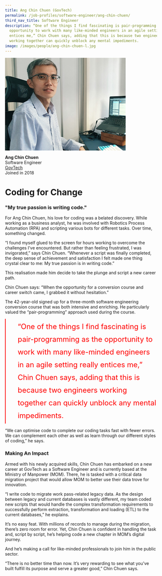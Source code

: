 ```yaml
---
title: Ang Chin Chuen (GovTech)
permalink: /job-profiles/software-engineer/ang-chin-chuen/
third_nav_title: Software Engineer
description: “One of the things I find fascinating is pair-programming as the
  opportunity to work with many like-minded engineers in an agile setting really
  entices me,” Chin Chuen says, adding that this is because two engineers
  working together can quickly unblock any mental impediments.
image: /images/people/ang-chin-chuen-l.jpg
---
```

<img src="/images/People/ang-chin-chuen-l.jpg" alt="Ang Chin Chuen" style="width:400px;" align="left">
<br clear="left">

**Ang Chin Chuen**<br>
Software Engineer<br>
[GovTech ](https://www.tech.gov.sg/)<br>
Joined in 2018

# Coding for Change

### "My true passion is writing code." 

For Ang Chin Chuen, his love for coding was a belated discovery. While working as a business analyst, he was involved with Robotics Process Automation (RPA) and scripting various bots for different tasks. Over time, something changed.

“I found myself glued to the screen for hours working to overcome the challenges I’ve encountered. But rather than feeling frustrated, I was invigorated,” says Chin Chuen. “Whenever a script was finally completed, the deep sense of achievement and satisfaction I felt made one thing crystal clear to me: My true passion is in writing code.”

This realisation made him decide to take the plunge and script a new career path.

Chin Chuen says: “When the opportunity for a conversion course and career switch came, I grabbed it without hesitation.”

The 42-year-old signed up for a three-month software engineering conversion course that was both intensive and enriching. He particularly valued the “pair-programming” approach used during the course.
	
<div style="font-size:24px; font-weight: 400; line-height: 1.75; color: #FF0000; padding: 5px 0px 5px 40px; margin-left: 0; border-left: 2px solid red">“One of the things I find fascinating is pair-programming as the opportunity to work with many like-minded engineers in an agile setting really entices me,” Chin Chuen says, adding that this is because two engineers working together can quickly unblock any mental impediments.</div>

“We can optimise code to complete our coding tasks fast with fewer errors. We can complement each other as well as learn through our different styles of coding,” he says.

### Making An Impact

Armed with his newly acquired skills, Chin Chuen has embarked on a new career at GovTech as a Software Engineer and is currently based at the Ministry of Manpower (MOM). There, he is tasked with a critical data migration project that would allow MOM to better use their data trove for innovation.

“I write code to migrate work pass-related legacy data. As the design between legacy and current databases is vastly different, my team coded new scripts that would handle the complex transformation requirements to successfully perform extraction, transformation and loading (ETL) to the current databases,” he explains.

It’s no easy feat. With millions of records to manage during the migration, there’s zero room for error. Yet, Chin Chuen is confident in handling the task and, script by script, he’s helping code a new chapter in MOM’s digital journey.

And he’s making a call for like-minded professionals to join him in the public sector.

“There is no better time than now. It’s very rewarding to see what you’ve built fulfill its purpose and serve a greater good,” Chin Chuen says.